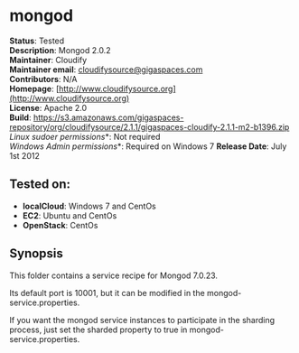 # mongod 

**Status**: Tested  
**Description**: Mongod 2.0.2  
**Maintainer**:       Cloudify  
**Maintainer email**: cloudifysource@gigaspaces.com  
**Contributors**:    N/A    
**Homepage**:   [http://www.cloudifysource.org](http://www.cloudifysource.org)  
**License**:      Apache 2.0   
**Build**: https://s3.amazonaws.com/gigaspaces-repository/org/cloudifysource/2.1.1/gigaspaces-cloudify-2.1.1-m2-b1396.zip  
**Linux* sudoer permissions**:	Not required  
**Windows* Admin permissions**:  Required on Windows 7
**Release Date**: July 1st 2012  


Tested on:
--------

* <strong>localCloud</strong>: Windows 7 and CentOs 
* <strong>EC2</strong>: Ubuntu and CentOs 
* <strong>OpenStack</strong>: CentOs 



Synopsis
--------

This folder contains a service recipe for Mongod 7.0.23.

Its default port is 10001, but it can be modified in the mongod-service.properties.


If you want the mongod service instances to participate in the sharding process, just set the sharded property to true in mongod-service.properties.


